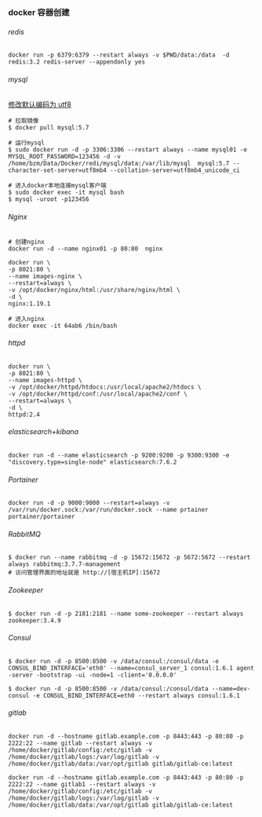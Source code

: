 ### docker 容器创建

###### redis

```
docker run -p 6379:6379 --restart always -v $PWD/data:/data  -d redis:3.2 redis-server --appendonly yes
```

###### mysql

[修改默认编码为 utf8](https://blog.csdn.net/jiegemena/article/details/80062653)

```shell
# 拉取镜像
$ docker pull mysql:5.7

# 运行mysql
$ sudo docker run -d -p 3306:3306 --restart always --name mysql01 -e MYSQL_ROOT_PASSWORD=123456 -d -v /home/bzm/Data/Docker/redi/mysql/data:/var/lib/mysql  mysql:5.7 --character-set-server=utf8mb4 --collation-server=utf8mb4_unicode_ci

# 进入docker本地连接mysql客户端
$ sudo docker exec -it mysql bash
$ mysql -uroot -p123456
```



###### Nginx

```shell
# 创建nginx
docker run -d --name nginx01 -p 80:80  nginx 

docker run \
-p 8021:80 \
--name images-nginx \
--restart=always \
-v /opt/docker/nginx/html:/usr/share/nginx/html \
-d \
nginx:1.19.1

# 进入nginx
docker exec -it 64ab6 /bin/bash
```

###### httpd

```shell
docker run \
-p 8021:80 \
--name images-httpd \
-v /opt/docker/httpd/htdocs:/usr/local/apache2/htdocs \
-v /opt/docker/httpd/conf:/usr/local/apache2/conf \
--restart=always \
-d \
httpd:2.4
```

###### elasticsearch+kibana

```shell
docker run -d --name elasticsearch -p 9200:9200 -p 9300:9300 -e "discovery.type=single-node" elasticsearch:7.6.2
```

###### Portainer

```shell
docker run -d -p 9000:9000 --restart=always -v /var/run/docker.sock:/var/run/docker.sock --name prtainer  portainer/portainer
```

###### RabbitMQ

```shell
$ docker run --name rabbitmq -d -p 15672:15672 -p 5672:5672 --restart always rabbitmq:3.7.7-management
# 访问管理界面的地址就是 http://[宿主机IP]:15672
```

###### Zookeeper

```shell
$ docker run -d -p 2181:2181 --name some-zookeeper --restart always zookeeper:3.4.9
```

###### Consul

```shell
$ docker run -d -p 8500:8500 -v /data/consul:/consul/data -e CONSUL_BIND_INTERFACE='eth0' --name=consul_server_1 consul:1.6.1 agent -server -bootstrap -ui -node=1 -client='0.0.0.0' 

$ docker run -d -p 8500:8500 -v /data/consul:/consul/data --name=dev-consul -e CONSUL_BIND_INTERFACE=eth0 --restart always consul:1.6.1
```

###### gitlab

```shell
docker run -d --hostname gitlab.example.com -p 8443:443 -p 80:80 -p 2222:22 --name gitlab --restart always -v /home/docker/gitlab/config:/etc/gitlab -v /home/docker/gitlab/logs:/var/log/gitlab -v /home/docker/gitlab/data:/var/opt/gitlab gitlab/gitlab-ce:latest          
```



```
docker run -d --hostname gitlab.example.com -p 8443:443 -p 80:80 -p 2222:22 --name gitlab1 --restart always -v /home/docker/gitlab/config:/etc/gitlab -v /home/docker/gitlab/logs:/var/log/gitlab -v /home/docker/gitlab/data:/var/opt/gitlab gitlab/gitlab-ce:latest          
```
